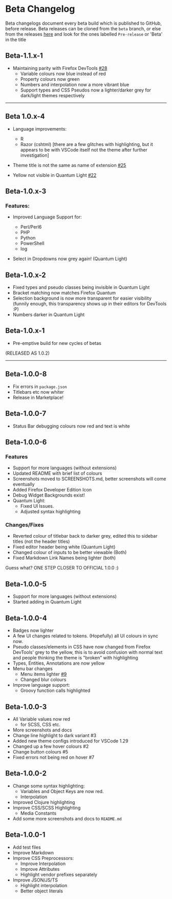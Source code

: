 # Beta Changelog

Beta changelogs document every beta build which is published to GitHub, before release. Beta releases can be cloned from the `beta` branch, or else from the releases [here](https://github.com/beastdestroyer/vscode-firefox-quantum-themes/releases) and look for the ones labelled `Pre-release` or 'Beta' in the title

## Beta-1.1.x-1

- Maintaining parity with Firefox DevTools [#28](https://github.com/beastdestroyer/vscode-firefox-quantum-themes/issues/28)
  - Variable colours now blue instead of red
  - Property colours now green
  - Numbers and interpolation now a more vibrant blue
  - Support types and CSS Pseudos now a lighter/darker grey for dark/light themes respectively

---

## Beta 1.0.x-4

- Language improvements:
  - R
  - Razor (cshtml) \[there are a few glitches with highlighting, but it appears to be with VSCode itself not the theme after further investigation]

- Theme title is not the same as name of extension [#25](https://github.com/beastdestroyer/vscode-firefox-quantum-themes/issues/25)
- Yellow not visible in Quantum Light [#22](https://github.com/beastdestroyer/vscode-firefox-quantum-themes/issues/22)

## Beta-1.0.x-3

### Features:

- Improved Language Support for:
  - Perl/Perl6
  - PHP
  - Python
  - PowerShell
  - log

- Select in Dropdowns now grey again! (Quantum Light)

## Beta-1.0.x-2

- Fixed types and pseudo classes being invisible in Quantum Light
- Bracket matching now matches Firefox Quantum
- Selection background is now more transparent for easier visibility (funnily enough, this transparency shows up in their editors for DevTools :P)
- Numbers darker in Quantum Light

## Beta-1.0.x-1

- Pre-emptive build for new cycles of betas

(RELEASED AS 1.0.2)

---

## Beta-1.0.0-8

- Fix errors in `package.json`
- Titlebars etc now whiter
- Release in Marketplace!

## Beta-1.0.0-7

- Status Bar debugging colours now red and text is white

## Beta-1.0.0-6

### Features

- Support for more languages (without extensions)
- Updated README with brief list of colours
- Screenshots moved to SCREENSHOTS.md, better screenshots will come eventually
- Added Firefox Developer Edition Icon
- Debug Widget Backgrounds exist!
- Quantum Light:
  - Fixed UI Issues.
  - Adjusted syntax highlighting

### Changes/Fixes

- Reverted colour of titlebar back to darker grey, edited this to sidebar titles (not the header titles)
- Fixed editor header being white (Quantum Light)
- Changed colour of inputs to be better viewable (Both)
- Fixed Markdown Link Names being lighter (both)

Guess what? ONE STEP CLOSER TO OFFICIAL 1.0.0 :)

## Beta-1.0.0-5

- Support for more languages (without extensions)
- Started adding in Quantum Light

## Beta-1.0.0-4

- Badges now lighter
- A few UI changes related to tokens. (Hopefully) all UI colours in sync now.
- Pseudo classes/elements in CSS have now changed from Firefox DevTools' grey to the yellow, this is to avoid confusion with normal text and people thinking the theme is "broken" with highlighting
- Types, Entities, Annotations are now yellow
- Menu bar changes
  - Menu items lighter [#9](https://github.com/beastdestroyer/vscode-firefox-quantum-themes/issues/9)
  - Changed blur colours
- Improve language support:
  - Groovy function calls highlighted

## Beta-1.0.0-3

- All Variable values now red
  - for SCSS, CSS etc.
- More screenshots and docs
- Change line highlight to dark variant #3
- Added new theme configs introduced for VSCode 1.29
- Changed up a few hover colours #2
- Change button colours #5
- Fixed errors not being red on hover #7

## Beta-1.0.0-2

- Change some syntax highlighting:
  - Variables and Object Keys are now red.
  - Interpolation
- Improved Clojure highlighting
- Improve CSS/SCSS Highlighting
  - Media Constants
- Add some more screenshots and docs to `README.md`

## Beta-1.0.0-1

- Add test files
- Improve Markdown
- Improve CSS Preprocessors:
  - Improve Interpolation
  - Improve Attributes
  - Highlight vendor prefixes separately
- Improve JSON/JS/TS
  - Highlight interpolation
  - Better object literals
